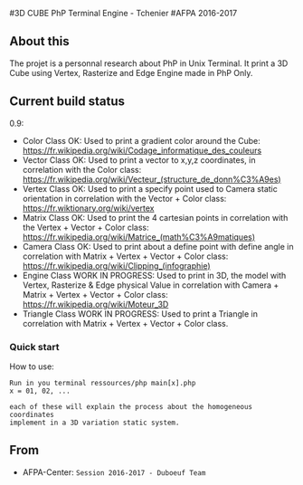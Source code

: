 #3D CUBE PhP Terminal Engine - Tchenier
#AFPA 2016-2017

## About this

The projet is a personnal research about PhP in Unix Terminal.
It print a 3D Cube using Vertex, Rasterize and Edge Engine made in PhP Only.

## Current build status

0.9:
- Color   Class OK: Used to print a gradient color around the Cube: https://fr.wikipedia.org/wiki/Codage_informatique_des_couleurs
- Vector  Class OK: Used to print a vector to x,y,z coordinates, in
correlation with the Color class: 
https://fr.wikipedia.org/wiki/Vecteur_(structure_de_donn%C3%A9es)
- Vertex  Class OK: Used to print a specify point used to Camera
static orientation in correlation with the Vector + Color class: 
https://fr.wiktionary.org/wiki/vertex
- Matrix  Class OK: Used to print the 4 cartesian points in correlation
with the Vertex + Vector + Color class: 
https://fr.wikipedia.org/wiki/Matrice_(math%C3%A9matiques)
- Camera  Class OK: Used to print about a define point with define angle in
correlation with Matrix + Vertex + Vector + Color class: 
https://fr.wikipedia.org/wiki/Clipping_(infographie)
- Engine  Class WORK IN PROGRESS: Used to print in 3D, the model with Vertex, Rasterize & Edge
physical Value in correlation with Camera + Matrix + Vertex + Vector + Color class: 
https://fr.wikipedia.org/wiki/Moteur_3D
- Triangle Class WORK IN PROGRESS: Used to print a Triangle in correlation with Matrix +
Vertex + Vector + Color class.

### Quick start

How to use:

```
Run in you terminal ressources/php main[x].php
x = 01, 02, ...

each of these will explain the process about the homogeneous coordinates
implement in a 3D variation static system.
```
## From

- AFPA-Center: `Session 2016-2017 - Duboeuf Team`

